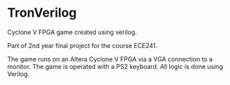 # TronVerilog
Cyclone V FPGA game created using verilog.

Part of 2nd year final project for the course ECE241.

The game runs on an Altera Cyclone V FPGA via a VGA connection to a monitor. The game is operated with a PS2 keyboard. 
All logic is done using Verilog.
